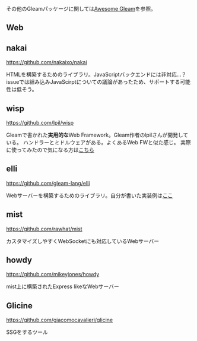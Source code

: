 その他のGleamパッケージに関しては[Awesome Gleam](https://github.com/gleam-lang/awesome-gleam)を参照。

## Web

## nakai

https://github.com/nakaixo/nakai

HTMLを構築するためのライブラリ。JavaScriptバックエンドには非対応...？
issueでは組み込みJavaScirptについての議論があったため、サポートする可能性は低そう。

## wisp

https://github.com/lpil/wisp

Gleamで書かれた**実用的な**Web Framework。Gleam作者のlpilさんが開発している。
ハンドラーとミドルウェアがある。よくあるWeb FWと似た感じ。
実際に使ってみたので気になる方は[こちら](./Wisp)
## elli

https://github.com/gleam-lang/elli

Webサーバーを構築するためのライブラリ。自分が書いた実装例は[ここ](https://github.com/Comamoca/sandbox/tree/main/ex_gleam)

## mist

https://github.com/rawhat/mist

カスタマイズしやすくWebSocketにも対応しているWebサーバー

## howdy

https://github.com/mikeyjones/howdy

mist上に構築されたExpress likeなWebサーバー

## Glicine

https://github.com/giacomocavalieri/glicine

SSGをするツール